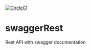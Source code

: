 [![CircleCI](https://circleci.com/gh/lalitshingadiya/swaggerRest/tree/master.svg?style=svg)](https://circleci.com/gh/lalitshingadiya/swaggerRest/tree/master)

# swaggerRest
Rest API with swagger documentation 
